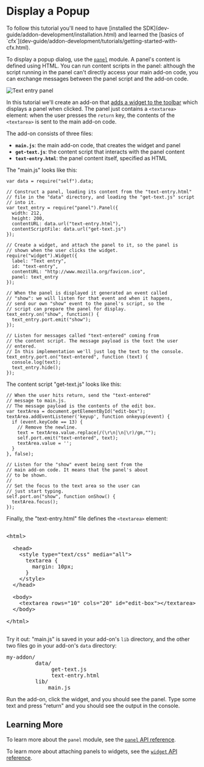 <!-- This Source Code Form is subject to the terms of the Mozilla Public
   - License, v. 2.0. If a copy of the MPL was not distributed with this
   - file, You can obtain one at http://mozilla.org/MPL/2.0/. -->

# Display a Popup #

<span class="aside">
To follow this tutorial you'll need to have
[installed the SDK](dev-guide/addon-development/installation.html)
and learned the
[basics of `cfx`](dev-guide/addon-development/tutorials/getting-started-with-cfx.html).
</span>

To display a popup dialog, use the
[`panel`](packages/addon-kit/docs/panel.html) module. A panel's content is
defined using HTML. You can run content scripts in the panel: although the
script running in the panel can't directly access your main add-on code,
you can exchange messages between the panel script and the add-on code.

<img class="image-right" src="static-files/media/screenshots/text-entry-panel.png"
alt="Text entry panel">

In this tutorial we'll create an add-on that
[adds a widget to the toolbar](dev-guide/addon-development/tutorials/adding-toolbar-button.html)
which displays a panel when clicked. The panel just contains a
`<textarea>` element: when the user presses the `return` key, the contents
of the `<textarea>` is sent to the main add-on code.

The add-on consists of three files:

* **`main.js`**: the main add-on code, that creates the widget and panel
* **`get-text.js`**: the content script that interacts with the panel content
* **`text-entry.html`**: the panel content itself, specified as HTML

The "main.js" looks like this:

    var data = require("self").data;

    // Construct a panel, loading its content from the "text-entry.html"
    // file in the "data" directory, and loading the "get-text.js" script
    // into it.
    var text_entry = require("panel").Panel({
      width: 212,
      height: 200,
      contentURL: data.url("text-entry.html"),
      contentScriptFile: data.url("get-text.js")
    });

    // Create a widget, and attach the panel to it, so the panel is
    // shown when the user clicks the widget.
    require("widget").Widget({
      label: "Text entry",
      id: "text-entry",
      contentURL: "http://www.mozilla.org/favicon.ico",
      panel: text_entry
    });

    // When the panel is displayed it generated an event called
    // "show": we will listen for that event and when it happens,
    // send our own "show" event to the panel's script, so the
    // script can prepare the panel for display.
    text_entry.on("show", function() {
      text_entry.port.emit("show");
    });

    // Listen for messages called "text-entered" coming from
    // the content script. The message payload is the text the user
    // entered.
    // In this implementation we'll just log the text to the console.
    text_entry.port.on("text-entered", function (text) {
      console.log(text);
      text_entry.hide();
    });

The content script "get-text.js" looks like this:

    // When the user hits return, send the "text-entered"
    // message to main.js.
    // The message payload is the contents of the edit box.
    var textArea = document.getElementById("edit-box");
    textArea.addEventListener('keyup', function onkeyup(event) {
      if (event.keyCode == 13) {
        // Remove the newline.
        text = textArea.value.replace(/(\r\n|\n|\r)/gm,"");
        self.port.emit("text-entered", text);
        textArea.value = '';
      }
    }, false);

    // Listen for the "show" event being sent from the
    // main add-on code. It means that the panel's about
    // to be shown.
    //
    // Set the focus to the text area so the user can
    // just start typing.
    self.port.on("show", function onShow() {
      textArea.focus();
    });

Finally, the "text-entry.html" file defines the `<textarea>` element:

<pre class="brush: html">

&lt;html&gt;

  &lt;head&gt;
    &lt;style type="text/css" media="all"&gt;
      textarea {
        margin: 10px;
      }
    &lt;/style&gt;
  &lt;/head&gt;

  &lt;body&gt;
    &lt;textarea rows="10" cols="20" id="edit-box">&lt;/textarea&gt;
  &lt;/body&gt;

&lt;/html&gt;

</pre>

Try it out: "main.js" is saved in your add-on's `lib` directory,
and the other two files go in your add-on's `data` directory:

<pre>
my-addon/
         data/
              get-text.js
              text-entry.html
         lib/
             main.js
</pre>

Run the add-on, click the widget, and you should see the panel.
Type some text and press "return" and you should see the output
in the console.

## Learning More ##

To learn more about the `panel` module, see the
[`panel` API reference](packages/addon-kit/panel.html).

To learn more about attaching panels to widgets, see the
[`widget` API reference](packages/addon-kit/widget.html).
